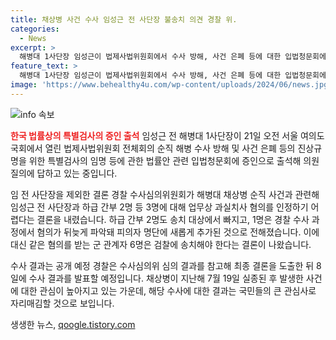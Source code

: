 ```yaml
---
title: 채상병 사건 수사 임성근 전 사단장 불송치 의견 경찰 위.
categories:
  - News
excerpt: >
  해병대 1사단장 임성근이 법제사법위원회에서 수사 방해, 사건 은폐 등에 대한 입법청문회에 증인으로 출석했다. 경찰 수사심의위원회는 채상병 순직 사건과 관련한 임 전 사단장 등 3명에 대한 업무상 과실치사 혐의를 인정하기 어렵다는 결론을 내렸고, 군 관계자 6명은 검찰에 송치해야 한다는 결론을 내렸다. 채상병은 작년에 숨진 채 발견됐으며, 관련된 수사 결과는 8일에 발표될 예정이다.   
feature_text: >
  해병대 1사단장 임성근이 법제사법위원회에서 수사 방해, 사건 은폐 등에 대한 입법청문회에 증인으로 출석했다. 경찰 수사심의위원회는 채상병 순직 사건과 관련한 임 전 사단장 등 3명에 대한 업무상 과실치사 혐의를 인정하기 어렵다는 결론을 내렸고, 군 관계자 6명은 검찰에 송치해야 한다는 결론을 내렸다. 채상병은 작년에 숨진 채 발견됐으며, 관련된 수사 결과는 8일에 발표될 예정이다.   
image: 'https://www.behealthy4u.com/wp-content/uploads/2024/06/news.jpg'
---
```


<p><img src="https://www.behealthy4u.com/wp-content/uploads/2024/06/news.jpg" alt="info 속보" /></p>

<p><b><span style="color: #ee2323;">한국 법률상의 특별검사의 증인 출석</pan></b>
임성근 전 해병대 1사단장이 21일 오전 서울 여의도 국회에서 열린 법제사법위원회 전체회의 순직 해병 수사 방해 및 사건 은폐 등의 진상규명을 위한 특별검사의 임명 등에 관한 법률안 관련 입법청문회에 증인으로 출석해 의원 질의에 답하고 있는 중입니다.</p>

<p>임 전 사단장을 제외한 결론
경찰 수사심의위원회가 해병대 채상병 순직 사건과 관련해 임성근 전 사단장과 하급 간부 2명 등 3명에 대해 업무상 과실치사 혐의를 인정하기 어렵다는 결론을 내렸습니다. 하급 간부 2명도 송치 대상에서 빠지고, 1명은 경찰 수사 과정에서 혐의가 뒤늦게 파악돼 피의자 명단에 새롭게 추가된 것으로 전해졌습니다. 이에 대신 같은 혐의를 받는 군 관계자 6명은 검찰에 송치해야 한다는 결론이 나왔습니다.</p>

<p>수사 결과는 공개 예정
경찰은 수사심의위 심의 결과를 참고해 최종 결론을 도출한 뒤 8일에 수사 결과를 발표할 예정입니다. 채상병이 지난해 7월 19일 실종된 후 발생한 사건에 대한 관심이 높아지고 있는 가운데, 해당 수사에 대한 결과는 국민들의 큰 관심사로 자리매김할 것으로 보입니다.</p>
생생한 뉴스, <a href="https://qoogle.tistory.com" rel="dofollow">qoogle.tistory.com</a>


